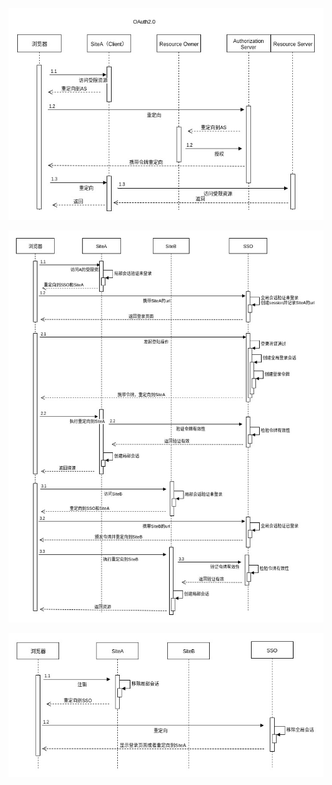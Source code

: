 ![](/network/images/identity-oauth-2.0.jpg)

![](/network/images/identity-sso-login.jpg)

![](/network/images/identity-sso-logout.jpg)

